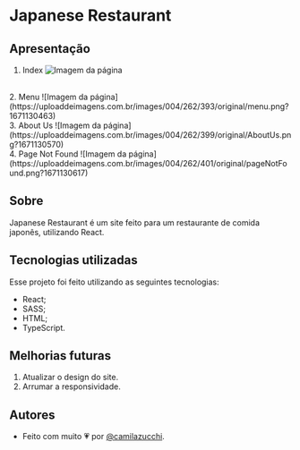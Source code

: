 # Japanese Restaurant
## Apresentação
1. Index
![Imagem da página](https://uploaddeimagens.com.br/images/004/262/389/original/japaneseRestaurant.PNG?1671130316)
<br>
2. Menu
![Imagem da página](https://uploaddeimagens.com.br/images/004/262/393/original/menu.png?1671130463)
<br>
3. About Us
![Imagem da página](https://uploaddeimagens.com.br/images/004/262/399/original/AboutUs.png?1671130570)
<br>
4. Page Not Found
![Imagem da página](https://uploaddeimagens.com.br/images/004/262/401/original/pageNotFound.png?1671130617)

## Sobre
Japanese Restaurant é um site feito para um restaurante de comida japonês, utilizando React.

## Tecnologias utilizadas
Esse projeto foi feito utilizando as seguintes tecnologias:
- React;
- SASS;
- HTML;
- TypeScript.

## Melhorias futuras
1. Atualizar o design do site.
2. Arrumar a responsividade.

## Autores
- Feito com muito 💗 por [@camilazucchi](https://www.github.com/camilazucchi).